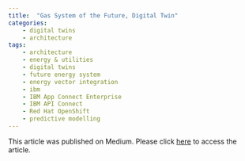 ```yaml
---
title:  "Gas System of the Future, Digital Twin"
categories: 
    - digital twins
    - architecture
tags: 
    - architecture
    - energy & utilities
    - digital twins
    - future energy system
    - energy vector integration
    - ibm
    - IBM App Connect Enterprise
    - IBM API Connect
    - Red Hat OpenShift
    - predictive modelling
---
```


This article was published on Medium. Please click <a target="_new" href="https://jamesdhope.medium.com/gas-system-of-the-future-digital-twin-9e1622024462">here</a> to access the article.
